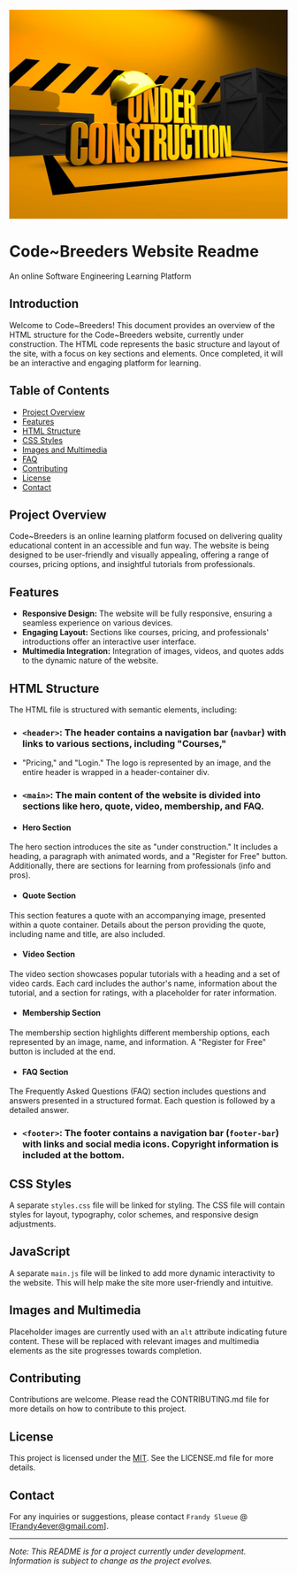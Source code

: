 
![HTML Advance](images/under-construction.webp)

# Code~Breeders Website Readme
An online Software Engineering Learning Platform

## Introduction
Welcome to Code~Breeders! This document provides an overview of the HTML structure for the Code~Breeders website, 
currently under construction. The HTML code represents the basic structure and layout of the site, with a focus on key sections and elements.
Once completed, it will be an interactive and engaging platform for learning.

## Table of Contents
- [Project Overview](#project-overview)
- [Features](#features)
- [HTML Structure](#html-structure)
- [CSS Styles](#css-styles)
- [Images and Multimedia](#images-and-multimedia)
- [FAQ](#faq)
- [Contributing](#contributing)
- [License](#license)
- [Contact](#contact)

## Project Overview
Code~Breeders is an online learning platform focused on delivering quality educational content in an accessible and fun way.
The website is being designed to be user-friendly and visually appealing, offering a range of courses,
pricing options, and insightful tutorials from professionals.

## Features
- **Responsive Design:** The website will be fully responsive, ensuring a seamless experience on various devices.
- **Engaging Layout:** Sections like courses, pricing, and professionals' introductions offer an interactive user interface.
- **Multimedia Integration:** Integration of images, videos, and quotes adds to the dynamic nature of the website.

## HTML Structure
The HTML file is structured with semantic elements, including:
- ### `<header>`: The header contains a navigation bar (`navbar`) with links to various sections, including "Courses,"
- "Pricing," and "Login." The logo is represented by an image, and the entire header is wrapped in a header-container div.
- ### `<main>`: The main content of the website is divided into sections like hero, quote, video, membership, and FAQ.

- #### Hero Section
The hero section introduces the site as "under construction." It includes a heading, a paragraph with animated words, and a
"Register for Free" button. Additionally, there are sections for learning from professionals (info and pros).

- #### Quote Section
This section features a quote with an accompanying image, presented within a quote container.
Details about the person providing the quote, including name and title, are also included.

- #### Video Section
The video section showcases popular tutorials with a heading and a set of video cards.
Each card includes the author's name, information about the tutorial, and a section for ratings, with a placeholder for rater information.

- #### Membership Section
The membership section highlights different membership options, each represented by an image, name,
and information. A "Register for Free" button is included at the end.

- #### FAQ Section
The Frequently Asked Questions (FAQ) section includes questions and answers presented in a structured format. Each question is followed by a detailed answer.

- ### `<footer>`: The footer contains a navigation bar (`footer-bar`) with links and social media icons. Copyright information is included at the bottom.

## CSS Styles
A separate `styles.css` file will be linked for styling. The CSS file will contain styles for layout, typography, color schemes, and responsive design adjustments.

## JavaScript
A separate `main.js` file will be linked to add more dynamic interactivity to the website.
This will help make the site more user-friendly and intuitive.

## Images and Multimedia
Placeholder images are currently used with an `alt` attribute indicating future content.
These will be replaced with relevant images and multimedia elements as the site progresses towards completion.

## Contributing
Contributions are welcome. Please read the CONTRIBUTING.md file for more details on how to contribute to this project.

## License
This project is licensed under the [MIT](https://github.com/Frandy4ever/atlas-web-development/blob/workBranch/LICENSE). See the LICENSE.md file for more details.

## Contact
For any inquiries or suggestions, please contact `Frandy Slueue` @ [Frandy4ever@gmail.com].

---

*Note: This README is for a project currently under development. Information is subject to change as the project evolves.*
